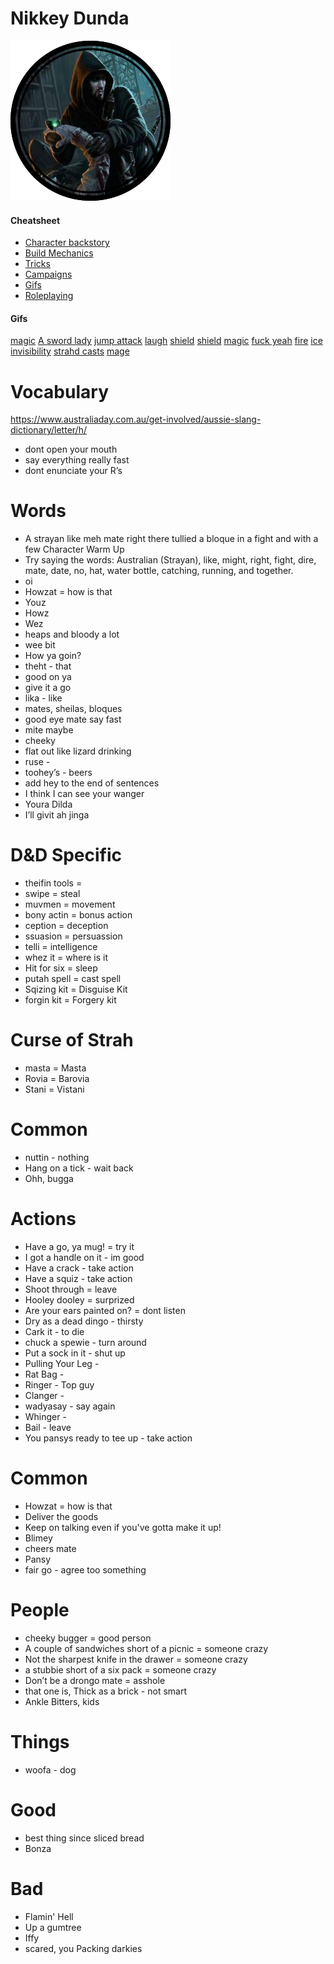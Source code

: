 # Nikkey Dunda 

![](images/token.png)

#### Cheatsheet
- [Character backstory](files/bio.md)
- [Build Mechanics](files/build.md)
- [Tricks](files/tricks.md)
- [Campaigns](files/campaigns.md)
- [Gifs](files/gifs.md)
- [Roleplaying](file/roleplaying.md)

#### Gifs
[magic](https://media.giphy.com/media/l0ExsgrTuACbtPaqQ/giphy.gif)
[A sword lady](http://i.imgur.com/3y4vS0Y.gif)
[jump attack](https://media.giphy.com/media/eB7gTUicfV8Mo/giphy.gif)
[laugh](https://media.giphy.com/media/WgGXJCT4bfZn2/giphy.gif)
[shield](https://media.giphy.com/media/ZbH66DbakHmN8JRkeK/giphy.gif)
[shield](https://media.giphy.com/media/l0HlymZ7Jv6JoiYjC/giphy.gif)
[magic](https://media.giphy.com/media/12NUbkX6p4xOO4/giphy.gif)
[fuck yeah](https://media.giphy.com/media/Qw4X3FoEIKfJPVur4ME/giphy.gif)
[fire](https://media.giphy.com/media/VxO2KjsT6NlpC/giphy.gif)
[ice](https://media.giphy.com/media/QYSZWvBhlfQTL8Fapy/giphy.gif)
[invisibility](https://media.giphy.com/media/Qfo0gkQUepOm2TY3Ny/giphy.gif)
[strahd casts](https://media2.giphy.com/media/bx7jfGscJsm9a/giphy.gif?cid=ecf05e478438f2158765b9f0c6429bd3f082feccb962fafb&rid=giphy.gif)
[mage](https://media0.giphy.com/media/29I6nrDAfZm195rmLH/giphy.gif?cid=ecf05e478136b4ba1363bfdde85a955664e38972accaf1bf&rid=giphy.gif)

# Vocabulary
https://www.australiaday.com.au/get-involved/aussie-slang-dictionary/letter/h/

- dont open your mouth
- say everything really fast
- dont enunciate your R’s

# Words
- A strayan like meh mate right there tullied a bloque in a fight and with a few 
Character Warm Up
- Try saying the words: Australian (Strayan), like, might, right, fight, dire, mate, date, no, hat, water bottle, catching, running, and together.
- oi
- Howzat = how is that 
- Youz 
- Howz
- Wez
- heaps and bloody a lot
- wee bit
- How ya goin?
- theht - that
- good on ya
- give it a go
- lika - like
- mates, sheilas, bloques
- good eye mate say fast
- mite maybe 
- cheeky
- flat out like lizard drinking
- ruse - 
- toohey’s - beers
- add hey to the end of sentences
- I think I can see your wanger
- Youra Dilda
- I’ll givit ah jinga

# D&D Specific
- theifin tools = 
- swipe = steal
- muvmen = movement
- bony actin = bonus action
- ception = deception
- ssuasion = persuassion
- telli = intelligence 
- whez it = where is it
- Hit for six = sleep
- putah spell = cast spell
- Sqizing kit = Disguise Kit
- forgin kit = Forgery kit

# Curse of Strah
- masta = Masta
- Rovia = Barovia
- Stani = Vistani


# Common 
- nuttin - nothing
- Hang on a tick - wait back
- Ohh, bugga 

# Actions
- Have a go, ya mug! = try it
- I got a handle on it - im good
- Have a crack - take action
- Have a squiz - take action
- Shoot through = leave
- Hooley dooley = surprized
- Are your ears painted on? = dont listen
- Dry as a dead dingo - thirsty
- Cark it - to die
- chuck a spewie - turn around
- Put a sock in it - shut up
- Pulling Your Leg - 
- Rat Bag - 
- Ringer - Top guy
- Clanger - 
- wadyasay - say again
- Whinger - 
- Bail - leave
- You pansys ready to tee up - take action

# Common 
- Howzat = how is that 
- Deliver the goods
- Keep on talking even if you've gotta make it up!
- Blimey
- cheers mate
- Pansy 
- fair go - agree too something

# People
- cheeky bugger = good person
- A couple of sandwiches short of a picnic = someone crazy
- Not the sharpest knife in the drawer = someone crazy
- a stubbie short of a six pack = someone crazy
- Don’t be a drongo mate = asshole
- that one is, Thick as a brick - not smart
- Ankle Bitters, kids

# Things
- woofa - dog

# Good
- best thing since sliced bread
- Bonza

# Bad
- Flamin' Hell
- Up a gumtree
- Iffy 
- scared, you Packing darkies
































